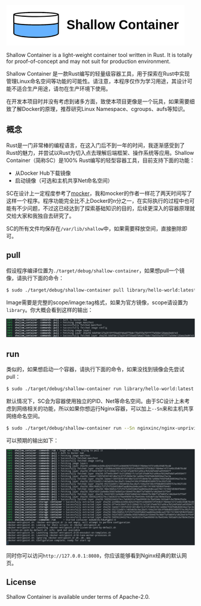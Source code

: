  

![Shallow Container](./docs/logo.png)

Shallow Container is a light-weight container tool written in Rust. It is totally for proof-of-concept and may not suit for production environment.

Shallow Container 是一款Rust编写的轻量级容器工具，用于探索在Rust中实现管理Linux命名空间等功能的可能性。请注意，本程序仅作为学习用途，其设计可能不适合生产用途，请勿在生产环境下使用。

在开发本项目时并没有考虑到诸多方面，致使本项目更像是一个玩具，如果需要细致了解Docker的原理，推荐研究Linux Namespace、cgroups、aufs等知识。

## 概念

Rust是一门非常棒的编程语言，在这入门后不到一年的时间，我逐渐感受到了Rust的魅力，并尝试以Rust为切入点去理解后端框架、操作系统等应用。Shallow Container（简称SC）是100% Rust编写的轻型容器工具，目前支持下面的功能：

- 从Docker Hub下载镜像
- 启动镜像（可选和主机共享Net命名空间）

SC在设计上一定程度参考了[mocker](https://github.com/tonybaloney/mocker)，我和mocker的作者一样花了两天时间写了这样一个程序。程序功能完全比不上Docker的n分之一，在实际执行的过程中也可能有不少问题，不过这已经达到了探索基础知识的目的，后续更深入的容器原理就交给大家和我独自去研究了。

SC的所有文件均保存在`/var/lib/shallow`中，如果需要释放空间，直接删除即可。

## pull

假设程序编译位置为`./target/debug/shallow-container`，如果想pull一个镜像，请执行下面的命令：

```bash
$ sudo ./target/debug/shallow-container pull library/hello-world:latest
```

Image需要是完整的scope/image:tag格式，如果为官方镜像，scope请设置为`library`。你大概会看到这样的输出：

![Pull Hello World](./docs/screenshots/pull_hello_world.png)

## run

类似的，如果想启动一个容器，请执行下面的命令，如果没找到镜像会先尝试pull：

```bash
$ sudo ./target/debug/shallow-container run library/hello-world:latest
```

默认情况下，SC会为容器使用独立的PID、Net等命名空间。由于SC设计上未考虑到网络相关的功能，所以如果你想运行Nginx容器，可以加上`--Sn`来和主机共享网络命名空间。

```bash
$ sudo ./target/debug/shallow-container run --Sn nginxinc/nginx-unprivileged:latest
```

可以预期的输出如下：

![Run Nginx](./docs/screenshots/run_nginx.png)

同时你可以访问`http://127.0.0.1:8080`，你应该能够看到Nginx经典的默认网页。

## License

Shallow Container is available under terms of Apache-2.0.
